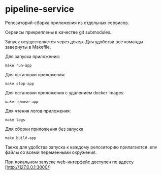 # pipeline-service

Репозиторий-сборка приложения из отдельных сервисов.

Сервисы прикреплены в качестве git submodules.

Запуск осуществляется через докер. Для удобства все команды завернуты в Makefile.

Для запуска приложения:
```shell
make run-app
```

Для остановки приложения:
```shell
make stop-app
```

Для остановки приложения с удалением docker images:
```shell
make remove-app
```

Для чтения логов приложения:
```shell
make logs
```

Для сборки приложения без запуска
```shell
make build-app
```

Также для удобства запуска к каждому репозиторию прилагаются .env файлы со всеми переменными окружения.

При локальном запуске web-интерфейс доступен по адресу [http://127.0.0.1:3000/]
